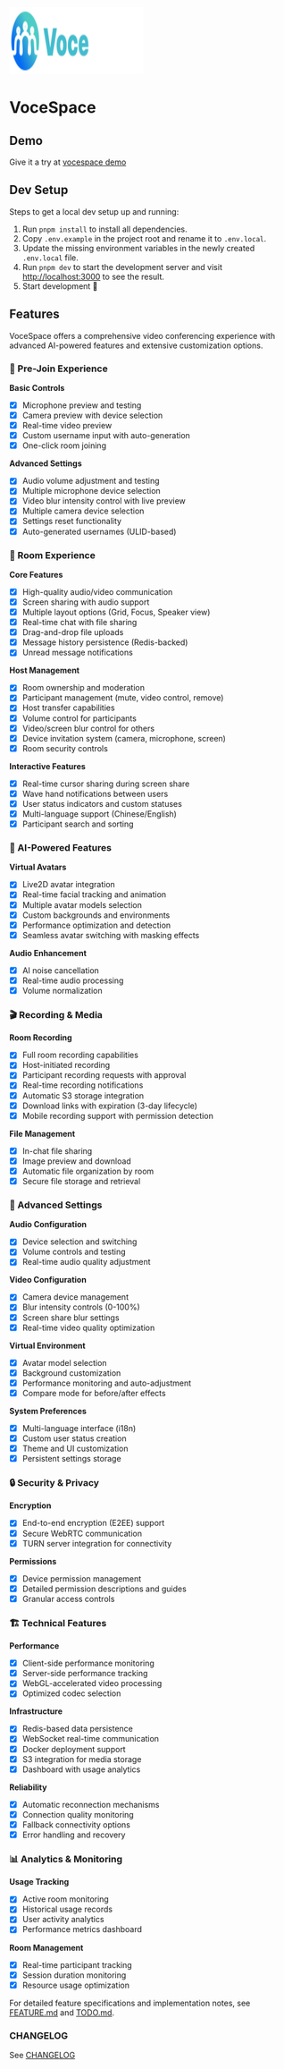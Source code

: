 <a href="https://space.voce.chat/rooms/bby6-x55t">
  <img src="./.github/assets/vocespace.svg" alt="VoceSpace logo" width="240" height="120">
</a>

# VoceSpace

## Demo

Give it a try at [vocespace demo](https://space.voce.chat/rooms/bby6-x55t)

## Dev Setup

Steps to get a local dev setup up and running:

1. Run `pnpm install` to install all dependencies.
2. Copy `.env.example` in the project root and rename it to `.env.local`.
3. Update the missing environment variables in the newly created `.env.local` file.
4. Run `pnpm dev` to start the development server and visit [http://localhost:3000](http://localhost:3000) to see the result.
5. Start development 🎉

## Features

VoceSpace offers a comprehensive video conferencing experience with advanced AI-powered features and extensive customization options.

### 🎥 Pre-Join Experience

**Basic Controls**
- [x] Microphone preview and testing
- [x] Camera preview with device selection
- [x] Real-time video preview
- [x] Custom username input with auto-generation
- [x] One-click room joining

**Advanced Settings**
- [x] Audio volume adjustment and testing
- [x] Multiple microphone device selection
- [x] Video blur intensity control with live preview
- [x] Multiple camera device selection
- [x] Settings reset functionality
- [x] Auto-generated usernames (ULID-based)

### 💬 Room Experience

**Core Features**
- [x] High-quality audio/video communication
- [x] Screen sharing with audio support
- [x] Multiple layout options (Grid, Focus, Speaker view)
- [x] Real-time chat with file sharing
- [x] Drag-and-drop file uploads
- [x] Message history persistence (Redis-backed)
- [x] Unread message notifications

**Host Management**
- [x] Room ownership and moderation
- [x] Participant management (mute, video control, remove)
- [x] Host transfer capabilities
- [x] Volume control for participants
- [x] Video/screen blur control for others
- [x] Device invitation system (camera, microphone, screen)
- [x] Room security controls

**Interactive Features**
- [x] Real-time cursor sharing during screen share
- [x] Wave hand notifications between users
- [x] User status indicators and custom statuses
- [x] Multi-language support (Chinese/English)
- [x] Participant search and sorting

### 🤖 AI-Powered Features

**Virtual Avatars**
- [x] Live2D avatar integration
- [x] Real-time facial tracking and animation
- [x] Multiple avatar models selection
- [x] Custom backgrounds and environments
- [x] Performance optimization and detection
- [x] Seamless avatar switching with masking effects

**Audio Enhancement**
- [x] AI noise cancellation
- [x] Real-time audio processing
- [x] Volume normalization

### 🎬 Recording & Media

**Room Recording**
- [x] Full room recording capabilities
- [x] Host-initiated recording
- [x] Participant recording requests with approval
- [x] Real-time recording notifications
- [x] Automatic S3 storage integration
- [x] Download links with expiration (3-day lifecycle)
- [x] Mobile recording support with permission detection

**File Management**
- [x] In-chat file sharing
- [x] Image preview and download
- [x] Automatic file organization by room
- [x] Secure file storage and retrieval

### 🔧 Advanced Settings

**Audio Configuration**
- [x] Device selection and switching
- [x] Volume controls and testing
- [x] Real-time audio quality adjustment

**Video Configuration**
- [x] Camera device management
- [x] Blur intensity controls (0-100%)
- [x] Screen share blur settings
- [x] Real-time video quality optimization

**Virtual Environment**
- [x] Avatar model selection
- [x] Background customization
- [x] Performance monitoring and auto-adjustment
- [x] Compare mode for before/after effects

**System Preferences**
- [x] Multi-language interface (i18n)
- [x] Custom user status creation
- [x] Theme and UI customization
- [x] Persistent settings storage

### 🔒 Security & Privacy

**Encryption**
- [x] End-to-end encryption (E2EE) support
- [x] Secure WebRTC communication
- [x] TURN server integration for connectivity

**Permissions**
- [x] Device permission management
- [x] Detailed permission descriptions and guides
- [x] Granular access controls

### 🏗️ Technical Features

**Performance**
- [x] Client-side performance monitoring
- [x] Server-side performance tracking
- [x] WebGL-accelerated video processing
- [x] Optimized codec selection

**Infrastructure**
- [x] Redis-based data persistence
- [x] WebSocket real-time communication
- [x] Docker deployment support
- [x] S3 integration for media storage
- [x] Dashboard with usage analytics

**Reliability**
- [x] Automatic reconnection mechanisms
- [x] Connection quality monitoring
- [x] Fallback connectivity options
- [x] Error handling and recovery

### 📊 Analytics & Monitoring

**Usage Tracking**
- [x] Active room monitoring
- [x] Historical usage records
- [x] User activity analytics
- [x] Performance metrics dashboard

**Room Management**
- [x] Real-time participant tracking
- [x] Session duration monitoring
- [x] Resource usage optimization

For detailed feature specifications and implementation notes, see [FEATURE.md](./log/FEATURE.md) and [TODO.md](./log/TODO.md).

### CHANGELOG

See [CHANGELOG](./log/CHANGELOG.md)